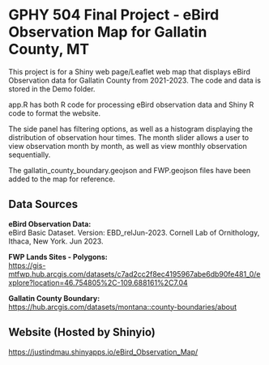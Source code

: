 # GPHY 504 Final Project - eBird Observation Map for Gallatin County, MT
This project is for a Shiny web page/Leaflet web map that displays eBird Observation data for Gallatin County from 2021-2023. The code and data is stored in the Demo folder.

app.R has both R code for processing eBird observation data and Shiny R code to format the website. 

The side panel has filtering options, as well as a histogram displaying the distribution of observation hour times. 
The month slider allows a user to view observation month by month, as well as view monthly observation sequentially.

The gallatin_county_boundary.geojson and FWP.geojson files have been added to the map for reference. 


## Data Sources
**eBird Observation Data:** <br />
eBird Basic Dataset. Version: EBD_relJun-2023. Cornell Lab of Ornithology, Ithaca, New York. Jun 2023.

**FWP Lands Sites - Polygons:** <br />
https://gis-mtfwp.hub.arcgis.com/datasets/c7ad2cc2f8ec4195967abe6db90fe481_0/explore?location=46.754805%2C-109.688161%2C7.04

**Gallatin County Boundary:** <br />
https://hub.arcgis.com/datasets/montana::county-boundaries/about



## Website (Hosted by Shinyio)
https://justindmau.shinyapps.io/eBird_Observation_Map/
